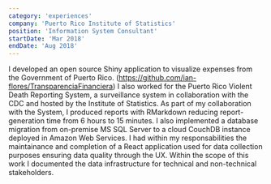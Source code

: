 ```yaml
---
category: 'experiences'
company: 'Puerto Rico Institute of Statistics'
position: 'Information System Consultant'
startDate: 'Mar 2018'
endDate: 'Aug 2018'
---
```


I developed an open source Shiny application to visualize expenses from the Government of Puerto Rico. (https://github.com/ian-flores/TransparenciaFinanciera) I also worked for the Puerto Rico Violent Death Reporting System, a surveillance system in collaboration with the CDC and hosted by the Institute of Statistics. As part of my collaboration with the System, I produced reports with RMarkdown reducing report-generation time from 6 hours to 15 minutes. I also implemented a database migration from on-premise MS SQL Server to a cloud CouchDB instance deployed in Amazon Web Services. I had within my responsabilities the maintainance and completion of a React application used for data collection purposes ensuring data quality through the UX. Within the scope of this work I documented the data infrastructure for technical and non-technical stakeholders.